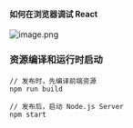 <a name="5be9697d"></a>
#### 如何在浏览器调试 React 
![image.png](http://design.yonyoucloud.com/static/yuque/0/2019/png/85184/1553052567898-2e8d3433-552c-49ef-9f0d-2c0d9cf7bea6.png#align=left&display=inline&height=714&name=image.png&originHeight=714&originWidth=1610&size=1023806&status=done&width=1610)
<a name="7be5f00a"></a>
### 资源编译和运行时启动

```
// 发布时，先编译前端资源
npm run build

// 发布后，启动 Node.js Server
npm start 
```